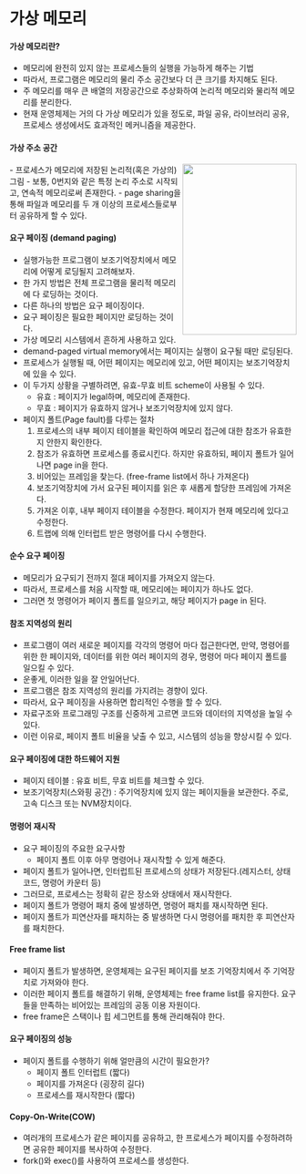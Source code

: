 # 가상 메모리
#### 가상 메모리란?
- 메모리에 완전히 있지 않는 프로세스들의 실행을 가능하게 해주는 기법
- 따라서, 프로그램은 메모리의 물리 주소 공간보다 더 큰 크기를 차지해도 된다.
- 주 메모리를 매우 큰 배열의 저장공간으로 추상화하여 논리적 메모리와 물리적 메모리를 분리한다.
- 현재 운영체제는 거의 다 가상 메모리가 있을 정도로, 파일 공유, 라이브러리 공유, 프로세스 생성에서도 효과적인 메커니즘을 제공한다.

#### 가상 주소 공간
<img src="https://user-images.githubusercontent.com/81418010/222339784-db079dc1-517c-4095-b7f7-7e78d362275d.png" height="300px" width="200px" align="right">
- 프로세스가 메모리에 저장된 논리적(혹은 가상의) 그림
- 보통, 0번지와 같은 특정 논리 주소로 시작되고, 연속적 메모리로써 존재한다.
- page sharing을 통해 파일과 메모리를 두 개 이상의 프로세스들로부터 공유하게 할 수 있다.

#### 요구 페이징 (demand paging)
- 실행가능한 프로그램이 보조기억장치에서 메모리에 어떻게 로딩될지 고려해보자.
- 한 가지 방법은 전체 프로그램을 물리적 메모리에 다 로딩하는 것이다.
- 다른 하나의 방법은 요구 페이징이다.
- 요구 페이징은 필요한 페이지만 로딩하는 것이다.
- 가상 메모리 시스템에서 흔하게 사용하고 있다.
- demand-paged virtual memory에서는 페이지는 실행이 요구될 때만 로딩된다.
- 프로세스가 실행될 때, 어떤 페이지는 메모리에 있고, 어떤 페이지는 보조기억장치에 있을 수 있다.
- 이 두가지 상황을 구별하려면, 유효-무효 비트 scheme이 사용될 수 있다.
  - 유효 : 페이지가 legal하며, 메모리에 존재한다. 
  - 무효 : 페이지가 유효하지 않거나 보조기억장치에 있지 않다.
- 페이지 폴트(Page fault)를 다루는 절차
  1. 프로세스의 내부 페이지 테이블을 확인하여 메모리 접근에 대한 참조가 유효한지 안한지 확인한다.
  2. 참조가 유효하면 프로세스를 종료시킨다. 하지만 유효하되, 페이지 폴트가 일어나면 page in을 한다.
  3. 비어있는 프레임을 찾는다. (free-frame list에서 하나 가져온다)
  4. 보조기억장치에 가서 요구된 페이지를 읽은 후 새롭게 할당한 프레임에 가져온다.  
  5. 가져온 이후, 내부 페이지 테이블을 수정한다. 페이지가 현재 메모리에 있다고 수정한다.
  6. 트랩에 의해 인터럽트 받은 명령어를 다시 수행한다.

#### 순수 요구 페이징 
- 메모리가 요구되기 전까지 절대 페이지를 가져오지 않는다.
- 따라서, 프로세스를 처음 시작할 때, 메모리에는 페이지가 하나도 없다.
- 그러면 첫 명령어가 페이지 폴트를 일으키고, 해당 페이지가 page in 된다.

#### 참조 지역성의 원리
- 프로그램이 여러 새로운 페이지를 각각의 명령어 마다 접근한다면, 
 만약, 명령어를 위한 한 페이지와, 데이터를 위한 여러 페이지의 경우, 명령어 마다 페이지 폴트를 일으킬 수 있다.
- 운좋게, 이러한 일을 잘 안일어난다.
- 프로그램은 참조 지역성의 원리를 가지려는 경향이 있다.
- 따라서, 요구 페이징을 사용하면 합리적인 수행을 할 수 있다.
- 자료구조와 프로그래밍 구조를 신중하게 고르면 코드와 데이터의 지역성을 높일 수 있다.
- 이런 이유로, 페이지 폴트 비율을 낮출 수 있고, 시스템의 성능을 향상시킬 수 있다.

#### 요구 페이징에 대한 하드웨어 지원
- 페이지 테이블 : 유효 비트, 무효 비트를 체크할 수 있다.
- 보조기억장치(스와핑 공간) : 주기억장치에 있지 않는 페이지들을 보관한다. 주로, 고속 디스크 또는 NVM장치이다.

#### 명령어 재시작
- 요구 페이징의 주요한 요구사항
  - 페이지 폴트 이후 아무 명령어나 재시작할 수 있게 해준다.
- 페이지 폴트가 일어나면, 인터럽트된 프로세스의 상태가 저장된다.(레지스터, 상태 코드, 명령어 카운터 등)
- 그러므로, 프로세스는 정확히 같은 장소와 상태에서 재시작한다.
- 페이지 폴트가 명령어 패치 중에 발생하면, 명령어 패치를 재시작하면 된다.
- 페이지 폴트가 피연산자를 패치하는 중 발생하면 다시 명령어를 패치한 후 피연산자를 패치한다.

#### Free frame list
- 페이지 폴트가 발생하면, 운영체제는 요구된 페이지를 보조 기억장치에서 주 기억장치로 가져와야 한다.
- 이러한 페이지 폴트를 해결하기 위해, 운영체제는 free frame list를 유지한다. 요구들을 만족하는 비어있는 프레임의 공동 이용 자원이다.
- free frame은 스택이나 힙 세그먼트를 통해 관리해줘야 한다.

#### 요구 페이징의 성능
- 페이지 폴트를 수행하기 위해 얼만큼의 시간이 필요한가?
  - 페이지 폴트 인터럽트 (짧다)
  - 페이지를 가져온다 (굉장히 길다)
  - 프로세스를 재시작한다 (짧다) 

#### Copy-On-Write(COW)
- 여러개의 프로세스가 같은 페이지를 공유하고, 한 프로세스가 페이지를 수정하려하면 공유한 페이지를 복사하여 수정한다. 
- fork()와 exec()를 사용하여 프로세스를 생성한다.




